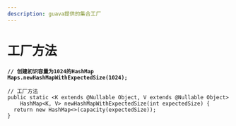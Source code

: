 ```yaml
---
description: guava提供的集合工厂
---
```


# 工厂方法

<pre class="language-java"><code class="lang-java"><strong>// 创建初识容量为1024的HashMap
</strong><strong>Maps.newHashMapWithExpectedSize(1024);
</strong>
// 工厂方法
public static &#x3C;K extends @Nullable Object, V extends @Nullable Object>
    HashMap&#x3C;K, V> newHashMapWithExpectedSize(int expectedSize) {
  return new HashMap&#x3C;>(capacity(expectedSize));
}
</code></pre>
